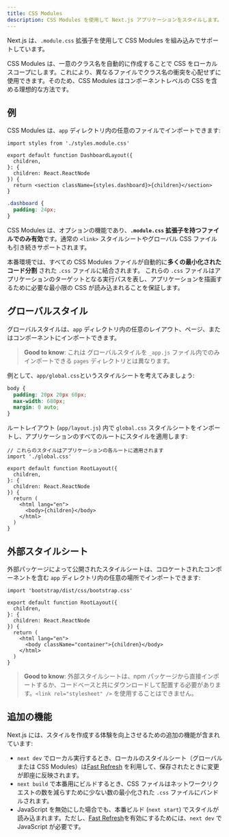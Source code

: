 ```yaml
---
title: CSS Modules
description: CSS Modules を使用して Next.js アプリケーションをスタイルします。
---
```


Next.js は、`.module.css` 拡張子を使用して CSS Modules を組み込みでサポートしています。

CSS Modules は、一意のクラス名を自動的に作成することで CSS をローカルスコープにします。これにより、異なるファイルでクラス名の衝突を心配せずに使用できます。そのため、CSS Modules はコンポーネントレベルの CSS を含める理想的な方法です。

## 例

CSS Modules は、`app` ディレクトリ内の任意のファイルでインポートできます:

```tsx title="app/dashboard/layout.tsx"
import styles from './styles.module.css'

export default function DashboardLayout({
  children,
}: {
  children: React.ReactNode
}) {
  return <section className={styles.dashboard}>{children}</section>
}
```

```css title="app/dashboard/styles.module.css"
.dashboard {
  padding: 24px;
}
```

CSS Modules は、オプションの機能であり、**`.module.css` 拡張子を持つファイルでのみ有効**です。通常の `<link>` スタイルシートやグローバル CSS ファイルも引き続きサポートされます。

本番環境では、すべての CSS Modules ファイルが自動的に**多くの最小化されたコード分割** された `.css` ファイルに結合されます。
これらの `.css` ファイルはアプリケーションのターゲットとなる実行パスを表し、アプリケーションを描画するために必要な最小限の CSS が読み込まれることを保証します。

## グローバルスタイル

グローバルスタイルは、`app` ディレクトリ内の任意のレイアウト、ページ、またはコンポーネントにインポートできます。

> **Good to know**: これは グローバルスタイルを `_app.js` ファイル内でのみインポートできる `pages` ディレクトリとは異なります。

例として、`app/global.css`というスタイルシートを考えてみましょう:

```css
body {
  padding: 20px 20px 60px;
  max-width: 680px;
  margin: 0 auto;
}
```

ルートレイアウト (`app/layout.js`) 内で `global.css` スタイルシートをインポートし、アプリケーションのすべてのルートにスタイルを適用します:

```tsx title="app/layout.tsx"
// これらのスタイルはアプリケーションの各ルートに適用されます
import './global.css'

export default function RootLayout({
  children,
}: {
  children: React.ReactNode
}) {
  return (
    <html lang="en">
      <body>{children}</body>
    </html>
  )
}
```

## 外部スタイルシート

外部パッケージによって公開されたスタイルシートは、コロケートされたコンポーネントを含む `app` ディレクトリ内の任意の場所でインポートできます:

```tsx title="app/layout.tsx"
import 'bootstrap/dist/css/bootstrap.css'

export default function RootLayout({
  children,
}: {
  children: React.ReactNode
}) {
  return (
    <html lang="en">
      <body className="container">{children}</body>
    </html>
  )
}
```

> **Good to know**: 外部スタイルシートは、npm パッケージから直接インポートするか、コードベースと共にダウンロードして配置する必要があります。`<link rel="stylesheet" />` を使用することはできません。

## 追加の機能

Next.js には、スタイルを作成する体験を向上させるための追加の機能が含まれています:

- `next dev` でローカル実行するとき、ローカルのスタイルシート（グローバルまたは CSS Modules）は[Fast Refresh](/docs/app-router/architecture/fast-refresh) を利用して、保存されたときに変更が即座に反映されます。
- `next build` で本番用にビルドするとき、CSS ファイルはネットワークリクエストの数を減らすために少ない数の最小化された `.css` ファイルにバンドルされます。
- JavaScript を無効にした場合でも、本番ビルド (`next start`) でスタイルが読み込まれます。ただし、[Fast Refresh](/docs/app-router/architecture/fast-refresh)を有効にするためには、`next dev` で JavaScript が必要です。